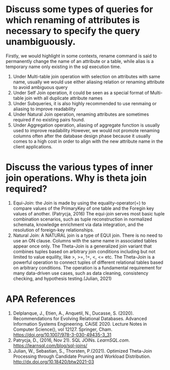# Discuss some types of queries for which renaming of attributes is necessary to specify the query unambiguously.
Firstly, we would highlight in some contexts, rename command is said to permanently change the name of an attribute or a table, while alias is a temporary name only existing in the sql execution time. 
  1. Under Multi-table join operation with selection on attributes with same name, usually we would use either aliasing relation or renaming attribute to avoid ambiguous query
  2. Under Self Join operation, it could be seen as a special format of Multi-table join with all duplicate attribute names
  3. Under Subqueries, it is also highly recommended to use renmaing or aliasing to improve readability
  4. Under Natural Join operation, renaming attributes are sometimes required if no existing pairs found.
  5. Under Aggregation operation, aliasing of aggregate function is usually used to improve readability
However, we would not promote renaming columns often after the database design phase because it usually comes to a high cost in order to align with the new attribute name in the client applications.

# Discuss the various types of inner join operations. Why is theta join required?
1. Equi-Join: the Join is made by using the equality-operator(=) to compare values of the PrimaryKey of one table and the Foregin key values of another. (Patrycja, 2016)
   The equi-join serves most basic tuple combination scenarios, such as tuple reconstruction in normalized schemata, knowledge enrichment via data integration, and the resolution of foreign-key relationships.
2. Natural Join: A NATURAL join is a type of EQUI join. There is no need to use an ON clause. Columns with the same name in associated tables appear once only.
The Theta-Join is a generalized join variant that combines tuples based on arbitrary join conditions including but not limited to value equility, like >, >=, !=, <, <= etc. The Theta-Join is a powerful operation to connect tuples of different relational tables based on arbitrary conditions. The operation is a fundamental requirement for many data-driven use cases, such as data cleaning, consistency checking, and hypothesis testing.(Julian, 2021)


# APA References
1. Delplanque, J., Etien, A., Anquetil, N., Ducasse, S. (2020). Recommendations for Evolving Relational Databases. Advanced Information Systems Engineering. CAiSE 2020. Lecture Notes in Computer Science(), vol 12127. Springer, Cham. https://doi.org/10.1007/978-3-030-49435-3_31
2. Patrycja, D., (2016, Nov 21). SQL JOINs. *LearnSQL.com*. https://learnsql.com/blog/sql-joins/
3. Julian, W., Sebastian, S., Thorsten, P.(2021). Optimized Theta-Join Processing through Candidate Pruning and Workload Distribution. http://dx.doi.org/10.18420/btw2021-03
